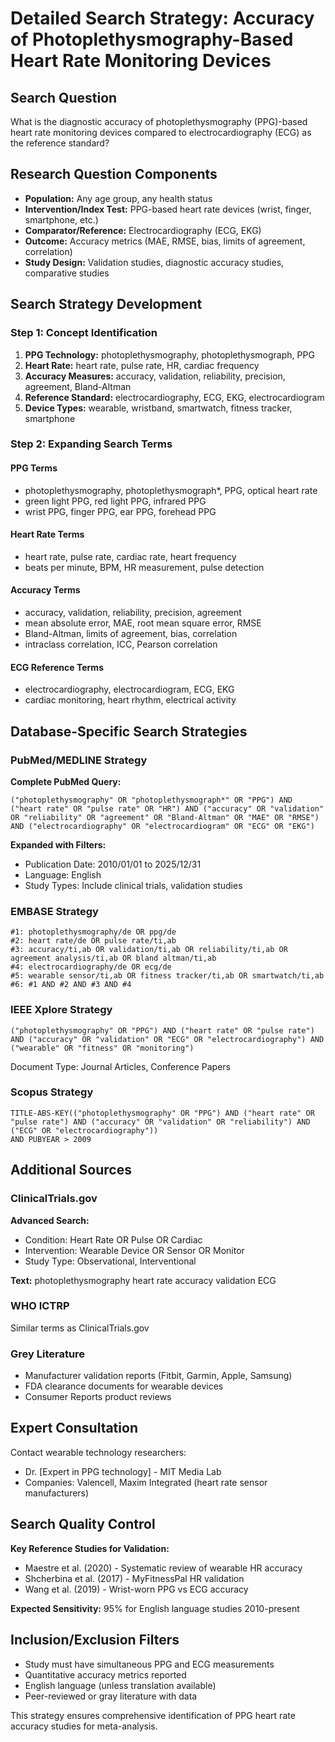 # Detailed Search Strategy: Accuracy of Photoplethysmography-Based Heart Rate Monitoring Devices

## Search Question
What is the diagnostic accuracy of photoplethysmography (PPG)-based heart rate monitoring devices compared to electrocardiography (ECG) as the reference standard?

## Research Question Components
- **Population:** Any age group, any health status
- **Intervention/Index Test:** PPG-based heart rate devices (wrist, finger, smartphone, etc.)
- **Comparator/Reference:** Electrocardiography (ECG, EKG)
- **Outcome:** Accuracy metrics (MAE, RMSE, bias, limits of agreement, correlation)
- **Study Design:** Validation studies, diagnostic accuracy studies, comparative studies

## Search Strategy Development

### Step 1: Concept Identification
1. **PPG Technology:** photoplethysmography, photoplethysmograph, PPG
2. **Heart Rate:** heart rate, pulse rate, HR, cardiac frequency
3. **Accuracy Measures:** accuracy, validation, reliability, precision, agreement, Bland-Altman
4. **Reference Standard:** electrocardiography, ECG, EKG, electrocardiogram
5. **Device Types:** wearable, wristband, smartwatch, fitness tracker, smartphone

### Step 2: Expanding Search Terms

#### PPG Terms
- photoplethysmography, photoplethysmograph*, PPG, optical heart rate
- green light PPG, red light PPG, infrared PPG
- wrist PPG, finger PPG, ear PPG, forehead PPG

#### Heart Rate Terms
- heart rate, pulse rate, cardiac rate, heart frequency
- beats per minute, BPM, HR measurement, pulse detection

#### Accuracy Terms
- accuracy, validation, reliability, precision, agreement
- mean absolute error, MAE, root mean square error, RMSE
- Bland-Altman, limits of agreement, bias, correlation
- intraclass correlation, ICC, Pearson correlation

#### ECG Reference Terms
- electrocardiography, electrocardiogram, ECG, EKG
- cardiac monitoring, heart rhythm, electrical activity

## Database-Specific Search Strategies

### PubMed/MEDLINE Strategy

**Complete PubMed Query:**
```
("photoplethysmography" OR "photoplethysmograph*" OR "PPG") AND ("heart rate" OR "pulse rate" OR "HR") AND ("accuracy" OR "validation" OR "reliability" OR "agreement" OR "Bland-Altman" OR "MAE" OR "RMSE") AND ("electrocardiography" OR "electrocardiogram" OR "ECG" OR "EKG")
```

**Expanded with Filters:**
- Publication Date: 2010/01/01 to 2025/12/31
- Language: English
- Study Types: Include clinical trials, validation studies

### EMBASE Strategy

```
#1: photoplethysmography/de OR ppg/de
#2: heart rate/de OR pulse rate/ti,ab
#3: accuracy/ti,ab OR validation/ti,ab OR reliability/ti,ab OR agreement analysis/ti,ab OR bland altman/ti,ab
#4: electrocardiography/de OR ecg/de
#5: wearable sensor/ti,ab OR fitness tracker/ti,ab OR smartwatch/ti,ab
#6: #1 AND #2 AND #3 AND #4
```

### IEEE Xplore Strategy

```
("photoplethysmography" OR "PPG") AND ("heart rate" OR "pulse rate") AND ("accuracy" OR "validation" OR "ECG" OR "electrocardiography") AND ("wearable" OR "fitness" OR "monitoring")
```

Document Type: Journal Articles, Conference Papers

### Scopus Strategy

```
TITLE-ABS-KEY(("photoplethysmography" OR "PPG") AND ("heart rate" OR "pulse rate") AND ("accuracy" OR "validation" OR "reliability") AND ("ECG" OR "electrocardiography"))
AND PUBYEAR > 2009
```

## Additional Sources

### ClinicalTrials.gov
**Advanced Search:**
- Condition: Heart Rate OR Pulse OR Cardiac
- Intervention: Wearable Device OR Sensor OR Monitor
- Study Type: Observational, Interventional

**Text:** photoplethysmography heart rate accuracy validation ECG

### WHO ICTRP
Similar terms as ClinicalTrials.gov

### Grey Literature
- Manufacturer validation reports (Fitbit, Garmin, Apple, Samsung)
- FDA clearance documents for wearable devices
- Consumer Reports product reviews

## Expert Consultation

Contact wearable technology researchers:
- Dr. [Expert in PPG technology] - MIT Media Lab
- Companies: Valencell, Maxim Integrated (heart rate sensor manufacturers)

## Search Quality Control

**Key Reference Studies for Validation:**
- Maestre et al. (2020) - Systematic review of wearable HR accuracy
- Shcherbina et al. (2017) - MyFitnessPal HR validation
- Wang et al. (2019) - Wrist-worn PPG vs ECG accuracy

**Expected Sensitivity:** 95% for English language studies 2010-present

## Inclusion/Exclusion Filters

- Study must have simultaneous PPG and ECG measurements
- Quantitative accuracy metrics reported
- English language (unless translation available)
- Peer-reviewed or gray literature with data

This strategy ensures comprehensive identification of PPG heart rate accuracy studies for meta-analysis.
